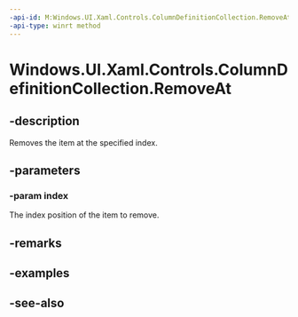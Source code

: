 ```yaml
---
-api-id: M:Windows.UI.Xaml.Controls.ColumnDefinitionCollection.RemoveAt(System.UInt32)
-api-type: winrt method
---
```


<!-- Method syntax
public void RemoveAt(System.UInt32 index)
-->

# Windows.UI.Xaml.Controls.ColumnDefinitionCollection.RemoveAt

## -description
Removes the item at the specified index.



## -parameters
### -param index
The index position of the item to remove.

## -remarks

## -examples

## -see-also
